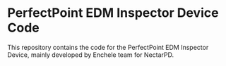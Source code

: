 # PerfectPoint EDM Inspector Device Code
This repository contains the code for the PerfectPoint EDM Inspector Device, mainly developed by Enchele team for NectarPD. 
